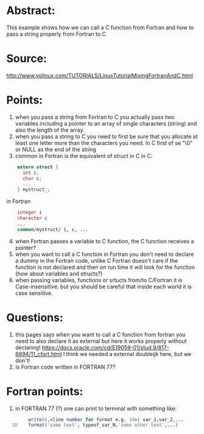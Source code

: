 # Abstract:
This example shows how we can call a C function from Fortran and how to pass a string properly from Fortran to C

# Source:
 http://www.yolinux.com/TUTORIALS/LinuxTutorialMixingFortranAndC.html


# Points:
1. when you pass a string from Fortran to C you actually pass two variables including a pointer to an array of single characters (string) and also the length of the array.
2. when you pass a string to C you need to first be sure that you allocate at least one letter more than the characters you need. In C first of se "\0" or NULL as the end of the string
3. common in Fortran is the equivalent of struct in C
  in C:

```c
    extern struct {
      int i;
      char c;
      ...
    } mystruct_;
```

  in Fortran

```fortran  
    integer i
    character c
    ...
    common/mystruct/ i, c, ...
```

4. when Fortran passes a variable to C function, the C function receives a pointer?
5. when you want to call a C function in Fortran you don't need to declare a dummy in the Fortran code, unlike C Fortran doesn't care if the function is not declared and then on run time it will look for the function (how about variables and structs?)
6. when passing variables, functions or srtucts from/to C/Fortran it is Case-insensitive. but you should be careful that inside each world it is case sensitive.



# Questions:
1. this pages says when you want to call a C function from fortran you need to also declare it as external but here it works properly without declaring!
  https://docs.oracle.com/cd/E19059-01/stud.9/817-6694/11_cfort.html
I think we needed a
  external doubleijk
  here, but we don't!
2. Is Fortran code written in FORTRAN 77?




# Fortran points:
1. in FORTRAN 77 (?) one can print to terminal with something like:

```fortran
        write(6,<line number for format e.g. 10>) var_1,var_2,...
  10    format('some text', typeof_var_N,'some other text',...)
```
